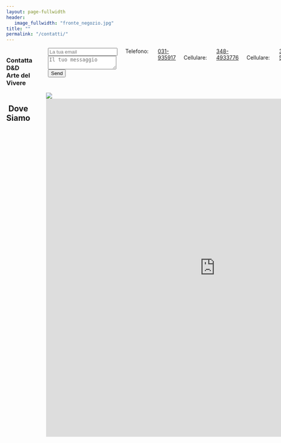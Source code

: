 ```yaml
---
layout: page-fullwidth
header:
   image_fullwidth: "fronte_negozio.jpg"
title: ""
permalink: "/contatti/"
---
```

<div class="row">
    <div class="small-10 small-centered medium-5 medium-centered medium-end large-6 large-uncentered columns">
        <h3>Contatta D&D<br>Arte del Vivere</h3><br>
        <form method="POST" action="http://formspree.io/disimone.jacopo@gmail.com">
            <input type="hidden" name="_language" value="it" />
            <input type="email" name="email" placeholder="La tua email">
            <textarea name="message" placeholder="Il tuo messaggio"></textarea>
            <button type="submit">Send</button>
        </form>
        Telefono:&nbsp;
        <span itemprop="telephone">
              <a href="tel:+39031935917">
                031-935917
              </a>
        </span><br>
        Cellulare:&nbsp;
        <span itemprop="telephone">
              <a href="tel:+393484933776">
                348-4933776
              </a>
        </span><br>
        Cellulare:&nbsp;
        <span itemprop="telephone">
              <a href="tel:+393485175355">
                348-5175355
              </a>
        </span><br>
        Email:&nbsp;
        <a href="mailto:dedarte@gmail.com">dedarte@gmail.com</a><br>
    </div>
    <div class="small-12 medium-8 medium-centered large-6 large-uncentered medium-end columns">
        <h2 style="text-align:center">Dove Siamo</h2><br>
        <div class="wrapper">
            <div class="h_iframe">
                <!-- a transparent image is preferable -->
                <img class="ratio" src="{{ site.urlimg }}1x1.png"/>
                <iframe src="https://www.google.com/maps/embed?pb=!1m18!1m12!1m3!1d11150.026477173999!2d8.956234838375305!3d45.6808041572281!2m3!1f0!2f0!3f0!3m2!1i1024!2i768!4f13.1!3m3!1m2!1s0x4786901dfe866861%3A0xa48c1ac26ec6fb03!2sD%26D+Arte+Del+Vivere+Di+Cappelli+Gabriella!5e0!3m2!1sit!2sit!4v1511279086609" width="900" height="900" frameborder="0" style="border:0" allowfullscreen></iframe>
            </div>
        </div>
    </div>
</div>

